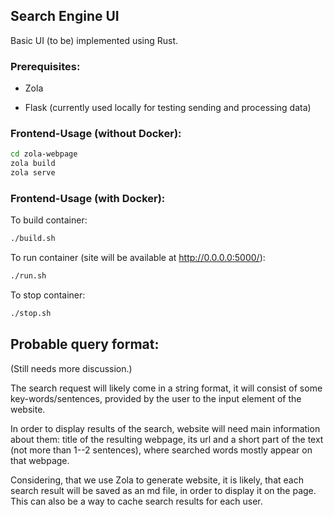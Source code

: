 ## Search Engine UI

Basic UI (to be) implemented using Rust.

### Prerequisites:

* Zola 

* Flask (currently used locally for testing sending and processing data)

### Frontend-Usage (without Docker):
```bash
cd zola-webpage
zola build
zola serve
```
### Frontend-Usage (with Docker):
To build container:
```bash
./build.sh
```
To run container (site will be available at http://0.0.0.0:5000/):
```bash
./run.sh
```
To stop container:
```bash
./stop.sh
```
## Probable query format:
(Still needs more discussion.)

The search request will likely come in a string format, 
it will consist of some key-words/sentences, provided by the user 
to the input element of the website.

In order to display results of the search, website will need 
main information about them: title of the resulting webpage, its url and a short part
of the text (not more than 1--2 sentences), where searched words mostly appear on
that webpage.

Considering, that we use Zola to generate website, it is likely, that 
each search result will be saved as an md file, in order to display it on the page.
This can also be a way to cache search results for each user.